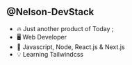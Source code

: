 ## @Nelson-DevStack

- 🔥 Just another product of Today ;  
- 🖥️ Web Developer
- 🔖 Javascript, Node, React.js & Next.js
- 💡 Learning Tailwindcss
<!---
Nelson-DevStack/Nelson-DevStack is a ✨ special ✨ repository because its `README.md` (this file) appears on your GitHub profile.
You can click the Preview link to take a look at your changes.
--->
